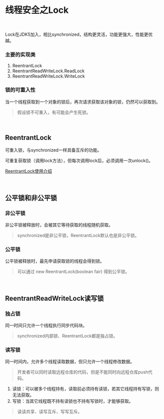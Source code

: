 # 线程安全之Lock

<br>

Lock在JDK5加入，相比synchronized，结构更灵活，功能更强大，性能更优越。

### 主要的实现类
1. ReentrantLock
2. ReentrantReadWriteLock.ReadLock
3. ReentrantReadWriteLock.WriteLock

### 锁的可重入性
当一个线程获取到一个对象的锁后，再次请求获取该对象的锁，仍然可以获取到。
> 假设锁不可重入，有可能会产生死锁。

<br>

## ReentrantLock

可重入锁，与synchronized一样具备互斥的功能。

可重复获取锁（调用lock方法），但每次调用lock后，必须调用一次unlock()。

[ReentrantLock使用介绍](doc/ReentrantLock.md)

<br>

## 公平锁和非公平锁

### 非公平锁
非公平锁被释放时，会被其它等待获取的线程随机获取。
> synchronized是非公平锁，ReentrantLock默认也是非公平锁。

### 公平锁
公平锁被释放时，最先申请获取锁的线程会得到锁。
> 可以通过 new ReentrantLock(boolean fair) 得到公平锁。

<br>

## ReentrantReadWriteLock读写锁

### 独占锁
同一时间只允许一个线程执行同步代码块。
> synchronized内部锁、ReentrantLock都是独占锁。

### 读写锁
同一时间内，允许多个线程读取数据，但只允许一个线程修改数据。
> 开发者可以同时读取远程仓库的代码，但是不能同时向远程仓库push代码。


1. 读锁：可以被多个线程持有，读取前必须持有读锁，若其它线程持有写锁，则无法获取。
2. 写锁：当其它线程既不持有读锁也不持有写锁时，才能够获取。
> 读读共享、读写互斥、写写互斥。






